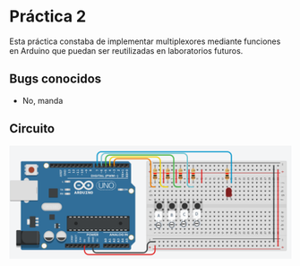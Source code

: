 ﻿# Práctica 2
Esta práctica constaba de implementar multiplexores mediante funciones en Arduino que puedan ser 
reutilizadas en laboratorios futuros.

## Bugs conocidos
* No, manda

## Circuito
<div align="center">
    <img src="circuito.png" />
</div>

